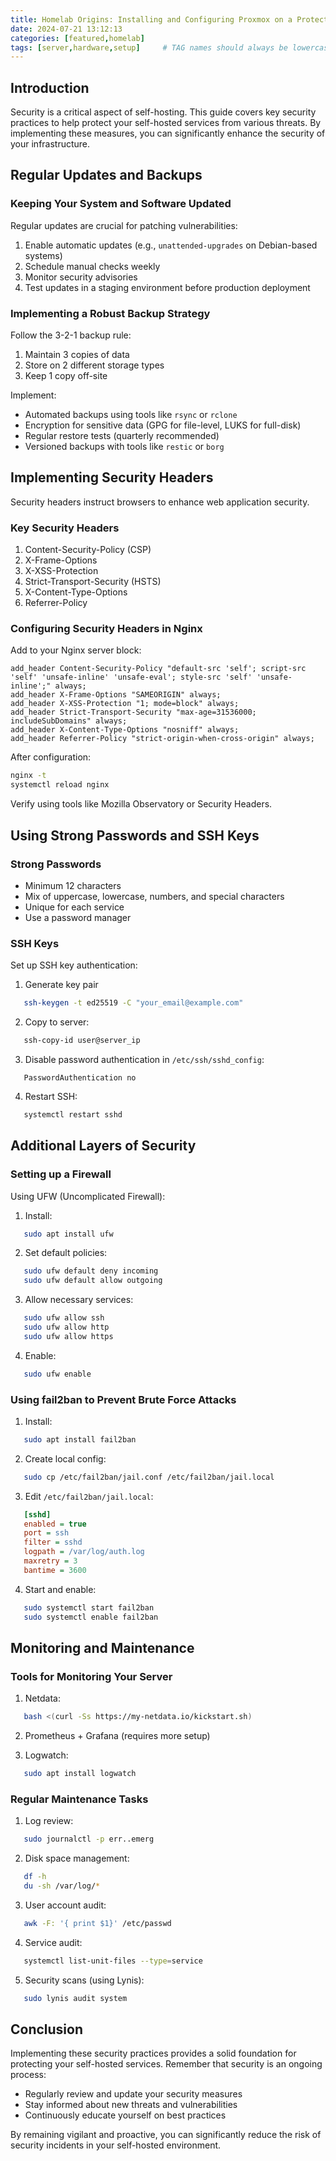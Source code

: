 ```yaml
---
title: Homelab Origins: Installing and Configuring Proxmox on a Protectli VP2420
date: 2024-07-21 13:12:13
categories: [featured,homelab]
tags: [server,hardware,setup]     # TAG names should always be lowercase
---
```


## Introduction

Security is a critical aspect of self-hosting. This guide covers key security practices to help protect your self-hosted services from various threats. By implementing these measures, you can significantly enhance the security of your infrastructure.

## Regular Updates and Backups

### Keeping Your System and Software Updated

Regular updates are crucial for patching vulnerabilities:

1. Enable automatic updates (e.g., `unattended-upgrades` on Debian-based systems)
2. Schedule manual checks weekly
3. Monitor security advisories
4. Test updates in a staging environment before production deployment

### Implementing a Robust Backup Strategy

Follow the 3-2-1 backup rule:

1. Maintain 3 copies of data
2. Store on 2 different storage types
3. Keep 1 copy off-site

Implement:
- Automated backups using tools like `rsync` or `rclone`
- Encryption for sensitive data (GPG for file-level, LUKS for full-disk)
- Regular restore tests (quarterly recommended)
- Versioned backups with tools like `restic` or `borg`

## Implementing Security Headers

Security headers instruct browsers to enhance web application security.

### Key Security Headers

1. Content-Security-Policy (CSP)
2. X-Frame-Options
3. X-XSS-Protection
4. Strict-Transport-Security (HSTS)
5. X-Content-Type-Options
6. Referrer-Policy

### Configuring Security Headers in Nginx

Add to your Nginx server block:

```nginx
add_header Content-Security-Policy "default-src 'self'; script-src 'self' 'unsafe-inline' 'unsafe-eval'; style-src 'self' 'unsafe-inline';" always;
add_header X-Frame-Options "SAMEORIGIN" always;
add_header X-XSS-Protection "1; mode=block" always;
add_header Strict-Transport-Security "max-age=31536000; includeSubDomains" always;
add_header X-Content-Type-Options "nosniff" always;
add_header Referrer-Policy "strict-origin-when-cross-origin" always;
```

After configuration:

```bash
nginx -t
systemctl reload nginx
```

Verify using tools like Mozilla Observatory or Security Headers.

## Using Strong Passwords and SSH Keys

### Strong Passwords

- Minimum 12 characters
- Mix of uppercase, lowercase, numbers, and special characters
- Unique for each service
- Use a password manager

### SSH Keys

Set up SSH key authentication:

1. Generate key pair
```bash
   ssh-keygen -t ed25519 -C "your_email@example.com"
```

2. Copy to server:
```bash
   ssh-copy-id user@server_ip
```

3. Disable password authentication in `/etc/ssh/sshd_config`:
```
   PasswordAuthentication no
```

4. Restart SSH:
```bash
   systemctl restart sshd
```

## Additional Layers of Security

### Setting up a Firewall

Using UFW (Uncomplicated Firewall):

1. Install:
```bash
   sudo apt install ufw
```

2. Set default policies:
```bash
   sudo ufw default deny incoming
   sudo ufw default allow outgoing
```

3. Allow necessary services:
```bash
   sudo ufw allow ssh
   sudo ufw allow http
   sudo ufw allow https
```

4. Enable:
```bash
   sudo ufw enable
```

### Using fail2ban to Prevent Brute Force Attacks

1. Install:
```bash
   sudo apt install fail2ban
```

2. Create local config:
```bash
   sudo cp /etc/fail2ban/jail.conf /etc/fail2ban/jail.local
```

3. Edit `/etc/fail2ban/jail.local`:
```ini
   [sshd]
   enabled = true
   port = ssh
   filter = sshd
   logpath = /var/log/auth.log
   maxretry = 3
   bantime = 3600
```

4. Start and enable:
```bash
   sudo systemctl start fail2ban
   sudo systemctl enable fail2ban
```

## Monitoring and Maintenance

### Tools for Monitoring Your Server

1. Netdata:
```bash
   bash <(curl -Ss https://my-netdata.io/kickstart.sh)
```

2. Prometheus + Grafana (requires more setup)

3. Logwatch:
```bash
   sudo apt install logwatch
```

### Regular Maintenance Tasks

1. Log review:
```bash
   sudo journalctl -p err..emerg
```

2. Disk space management:
```bash
   df -h
   du -sh /var/log/*
```

3. User account audit:
```bash
   awk -F: '{ print $1}' /etc/passwd
```

4. Service audit:
```bash
   systemctl list-unit-files --type=service
```

5. Security scans (using Lynis):
```bash
   sudo lynis audit system
```

## Conclusion

Implementing these security practices provides a solid foundation for protecting your self-hosted services. Remember that security is an ongoing process:

- Regularly review and update your security measures
- Stay informed about new threats and vulnerabilities
- Continuously educate yourself on best practices

By remaining vigilant and proactive, you can significantly reduce the risk of security incidents in your self-hosted environment.


